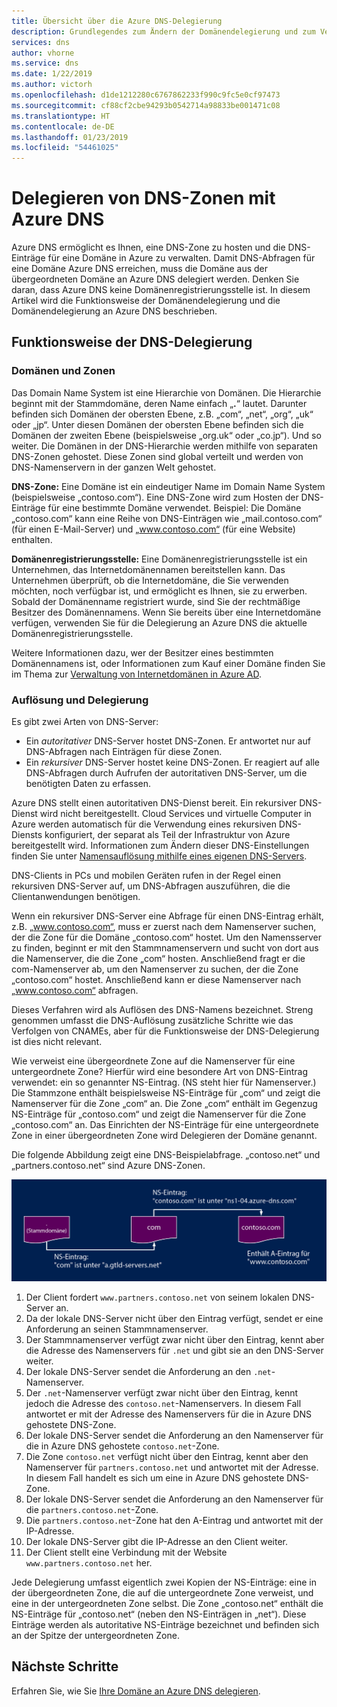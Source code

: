 ```yaml
---
title: Übersicht über die Azure DNS-Delegierung
description: Grundlegendes zum Ändern der Domänendelegierung und zum Verwenden von DNS-Namenserver zum Hosten von Domänen.
services: dns
author: vhorne
ms.service: dns
ms.date: 1/22/2019
ms.author: victorh
ms.openlocfilehash: d1de1212280c6767862233f990c9fc5e0cf97473
ms.sourcegitcommit: cf88cf2cbe94293b0542714a98833be001471c08
ms.translationtype: HT
ms.contentlocale: de-DE
ms.lasthandoff: 01/23/2019
ms.locfileid: "54461025"
---
```

# <a name="delegation-of-dns-zones-with-azure-dns"></a>Delegieren von DNS-Zonen mit Azure DNS

Azure DNS ermöglicht es Ihnen, eine DNS-Zone zu hosten und die DNS-Einträge für eine Domäne in Azure zu verwalten. Damit DNS-Abfragen für eine Domäne Azure DNS erreichen, muss die Domäne aus der übergeordneten Domäne an Azure DNS delegiert werden. Denken Sie daran, dass Azure DNS keine Domänenregistrierungsstelle ist. In diesem Artikel wird die Funktionsweise der Domänendelegierung und die Domänendelegierung an Azure DNS beschrieben.

## <a name="how-dns-delegation-works"></a>Funktionsweise der DNS-Delegierung

### <a name="domains-and-zones"></a>Domänen und Zonen

Das Domain Name System ist eine Hierarchie von Domänen. Die Hierarchie beginnt mit der Stammdomäne, deren Name einfach „**.**“ lautet.  Darunter befinden sich Domänen der obersten Ebene, z.B. „com“, „net“, „org“, „uk“ oder „jp“.  Unter diesen Domänen der obersten Ebene befinden sich die Domänen der zweiten Ebene (beispielsweise „org.uk“ oder „co.jp“).  Und so weiter. Die Domänen in der DNS-Hierarchie werden mithilfe von separaten DNS-Zonen gehostet. Diese Zonen sind global verteilt und werden von DNS-Namenservern in der ganzen Welt gehostet.

**DNS-Zone:** Eine Domäne ist ein eindeutiger Name im Domain Name System (beispielsweise „contoso.com“). Eine DNS-Zone wird zum Hosten der DNS-Einträge für eine bestimmte Domäne verwendet. Beispiel: Die Domäne „contoso.com“ kann eine Reihe von DNS-Einträgen wie „mail.contoso.com“ (für einen E-Mail-Server) und „www.contoso.com“ (für eine Website) enthalten.

**Domänenregistrierungsstelle:** Eine Domänenregistrierungsstelle ist ein Unternehmen, das Internetdomänennamen bereitstellen kann. Das Unternehmen überprüft, ob die Internetdomäne, die Sie verwenden möchten, noch verfügbar ist, und ermöglicht es Ihnen, sie zu erwerben. Sobald der Domänenname registriert wurde, sind Sie der rechtmäßige Besitzer des Domänennamens. Wenn Sie bereits über eine Internetdomäne verfügen, verwenden Sie für die Delegierung an Azure DNS die aktuelle Domänenregistrierungsstelle.

Weitere Informationen dazu, wer der Besitzer eines bestimmten Domänennamens ist, oder Informationen zum Kauf einer Domäne finden Sie im Thema zur [Verwaltung von Internetdomänen in Azure AD](https://msdn.microsoft.com/library/azure/hh969248.aspx).

### <a name="resolution-and-delegation"></a>Auflösung und Delegierung

Es gibt zwei Arten von DNS-Server:

* Ein *autoritativer* DNS-Server hostet DNS-Zonen. Er antwortet nur auf DNS-Abfragen nach Einträgen für diese Zonen.
* Ein *rekursiver* DNS-Server hostet keine DNS-Zonen. Er reagiert auf alle DNS-Abfragen durch Aufrufen der autoritativen DNS-Server, um die benötigten Daten zu erfassen.

Azure DNS stellt einen autoritativen DNS-Dienst bereit.  Ein rekursiver DNS-Dienst wird nicht bereitgestellt. Cloud Services und virtuelle Computer in Azure werden automatisch für die Verwendung eines rekursiven DNS-Diensts konfiguriert, der separat als Teil der Infrastruktur von Azure bereitgestellt wird. Informationen zum Ändern dieser DNS-Einstellungen finden Sie unter [Namensauflösung mithilfe eines eigenen DNS-Servers](../virtual-network/virtual-networks-name-resolution-for-vms-and-role-instances.md#name-resolution-that-uses-your-own-dns-server).

DNS-Clients in PCs und mobilen Geräten rufen in der Regel einen rekursiven DNS-Server auf, um DNS-Abfragen auszuführen, die die Clientanwendungen benötigen.

Wenn ein rekursiver DNS-Server eine Abfrage für einen DNS-Eintrag erhält, z.B. „www.contoso.com“, muss er zuerst nach dem Namenserver suchen, der die Zone für die Domäne „contoso.com“ hostet. Um den Namensserver zu finden, beginnt er mit den Stammnamenservern und sucht von dort aus die Namenserver, die die Zone „com“ hosten. Anschließend fragt er die com-Namenserver ab, um den Namenserver zu suchen, der die Zone „contoso.com“ hostet.  Anschließend kann er diese Namenserver nach „www.contoso.com“ abfragen.

Dieses Verfahren wird als Auflösen des DNS-Namens bezeichnet. Streng genommen umfasst die DNS-Auflösung zusätzliche Schritte wie das Verfolgen von CNAMEs, aber für die Funktionsweise der DNS-Delegierung ist dies nicht relevant.

Wie verweist eine übergeordnete Zone auf die Namenserver für eine untergeordnete Zone? Hierfür wird eine besondere Art von DNS-Eintrag verwendet: ein so genannter NS-Eintrag. (NS steht hier für Namenserver.) Die Stammzone enthält beispielsweise NS-Einträge für „com“ und zeigt die Namenserver für die Zone „com“ an. Die Zone „com“ enthält im Gegenzug NS-Einträge für „contoso.com“ und zeigt die Namenserver für die Zone „contoso.com“ an. Das Einrichten der NS-Einträge für eine untergeordnete Zone in einer übergeordneten Zone wird Delegieren der Domäne genannt.

Die folgende Abbildung zeigt eine DNS-Beispielabfrage. „contoso.net“ und „partners.contoso.net“ sind Azure DNS-Zonen.

![Dns-nameserver](./media/dns-domain-delegation/image1.png)

1. Der Client fordert `www.partners.contoso.net` von seinem lokalen DNS-Server an.
2. Da der lokale DNS-Server nicht über den Eintrag verfügt, sendet er eine Anforderung an seinen Stammnamenserver.
3. Der Stammnamenserver verfügt zwar nicht über den Eintrag, kennt aber die Adresse des Namenservers für `.net` und gibt sie an den DNS-Server weiter.
4. Der lokale DNS-Server sendet die Anforderung an den `.net`-Namenserver.
5. Der `.net`-Namenserver verfügt zwar nicht über den Eintrag, kennt jedoch die Adresse des `contoso.net`-Namenservers. In diesem Fall antwortet er mit der Adresse des Namenservers für die in Azure DNS gehostete DNS-Zone.
6. Der lokale DNS-Server sendet die Anforderung an den Namenserver für die in Azure DNS gehostete `contoso.net`-Zone.
7. Die Zone `contoso.net` verfügt nicht über den Eintrag, kennt aber den Namenserver für `partners.contoso.net` und antwortet mit der Adresse. In diesem Fall handelt es sich um eine in Azure DNS gehostete DNS-Zone.
8. Der lokale DNS-Server sendet die Anforderung an den Namenserver für die `partners.contoso.net`-Zone.
9. Die `partners.contoso.net`-Zone hat den A-Eintrag und antwortet mit der IP-Adresse.
10. Der lokale DNS-Server gibt die IP-Adresse an den Client weiter.
11. Der Client stellt eine Verbindung mit der Website `www.partners.contoso.net` her.

Jede Delegierung umfasst eigentlich zwei Kopien der NS-Einträge: eine in der übergeordneten Zone, die auf die untergeordnete Zone verweist, und eine in der untergeordneten Zone selbst. Die Zone „contoso.net“ enthält die NS-Einträge für „contoso.net“ (neben den NS-Einträgen in „net“). Diese Einträge werden als autoritative NS-Einträge bezeichnet und befinden sich an der Spitze der untergeordneten Zone.

## <a name="next-steps"></a>Nächste Schritte

Erfahren Sie, wie Sie [Ihre Domäne an Azure DNS delegieren](dns-delegate-domain-azure-dns.md).

